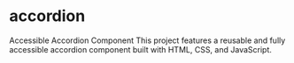 # accordion
Accessible Accordion Component This project features a reusable and fully accessible accordion component built with HTML, CSS, and JavaScript. 
